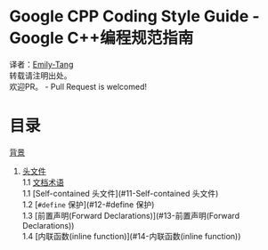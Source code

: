 # Google CPP Coding Style Guide - Google C++编程规范指南
译者：[Emily-Tang](https://github.com/Emilylulu)<br>
转载请注明出处。<br>
欢迎PR。 - Pull Request is welcomed!<br>
# 目录
[背景](#1-背景)<br>
1. [头文件](#1-头文件)<br>
1.1 [文档术语](#11-文档术语)<br>
1.1 [Self-contained 头文件](#11-Self-contained 头文件)<br>
1.2 [``#define`` 保护](#12-#define 保护)<br>
1.3 [前置声明(Forward Declarations)](#13-前置声明(Forward Declarations))<br>
1.4 [内联函数(inline function)](#14-内联函数(inline function))<br>
